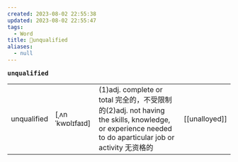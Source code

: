 ```yaml
---
created: 2023-08-02 22:55:38
updated: 2023-08-02 22:55:47
tags:
  - Word
title: 📖unqualified
aliases:
  - null
---
```


<pre><strong>unqualified</strong></pre>
|   |   |   |   |
|---|---|---|---|
|unqualified|[ˌʌnˈkwɒlɪfaɪd]|(1)adj. complete or total 完全的，不受限制的(2)adj. not having the skills, knowledge, or experience needed to do aparticular job or activity ⽆资格的|[[unalloyed]]|